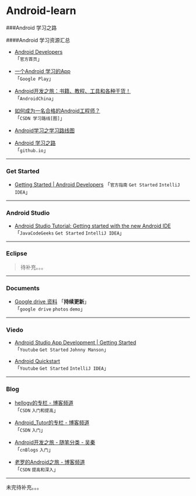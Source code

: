 Android-learn
=============

###Android 学习之路

####Android 学习资源汇总
- [Android Developers](http://developer.android.com/index.html) <br />
「``官方首页``」

- [一个Android 学习的App](https://play.google.com/store/apps/details?id=loading.androidmanual.free) <br />
「``Google Play``」

- [Android开发之旅：书籍、教程、工具和各种干货！](http://www.androidchina.net/584.html) <br />
「``AndroidChina``」

- [如何成为一名合格的Android工程师？](http://blog.csdn.net/huangyabin001/article/details/9264177) <br />
「``CSDN 学习路线[图]``」

- [Android学习之学习路线图](http://blog.csdn.net/he90227/article/details/24135803)

- [Android 学习之路](http://stormzhang.github.io/android/2014/07/07/learn-android-from-rookie/) <br />
「``github.io``」

---
### Get Started
- [Getting Started | Android Developers](https://developer.android.com/training/index.html)
「``官方指南`` ``Get Started`` ``IntelliJ IDEA``」

---
### Android Studio
- [Android Studio Tutorial: Getting started with the new Android IDE](http://www.javacodegeeks.com/2013/06/android-studio-getting-started-with-the-new-android-ide.html) <br />
「``JavaCodeGeeks`` ``Get Started`` ``IntelliJ IDEA``」




---
### Eclipse 
> 待补充。。。

---
### Documents
- [Google drive 资料](https://drive.google.com/folderview?id=0B1Rq4QEuDQKEOUMxM1d0dzVacE0&usp=sharing) 「**持续更新**」<br />
「``google drive`` ``photos``  ``demo``」

---
### Viedo
- [Android Studio App Development | Getting Started](http://www.youtube.com/watch?v=ZddHwDYqyIw&list=PL_PaSTBkUwk4PXlhZIe4COpwnWeCRnw2F) <br />
「``Youtube`` ``Get Started`` ``Johnny Manson``」


- [Android Quickstart](https://www.youtube.com/watch?v=jsZdp93kR_k&list=PLPZy-hmwOdEV6AP34VZZX5lXPi9QL_cSp) <br />
「``Youtube`` ``Get Started`` ``IntelliJ IDEA``」

---

### Blog
- [hellogv的专栏 - 博客频道](http://blog.csdn.net/hellogv) <br />
「``CSDN`` ``入门和提高``」


- [Android_Tutor的专栏 - 博客频道](http://blog.csdn.net/android_tutor) <br />
「``CSDN`` ``入门``」

- [Android开发之旅 - 随笔分类 - 吴秦](http://www.cnblogs.com/skynet/category/241385.html) <br />
「``cnBlogs`` ``入门``」

- [老罗的Android之旅 - 博客频道](http://blog.csdn.net/luoshengyang) <br />
「``CSDN`` ``提高和深入``」

---
未完待补充。。。
